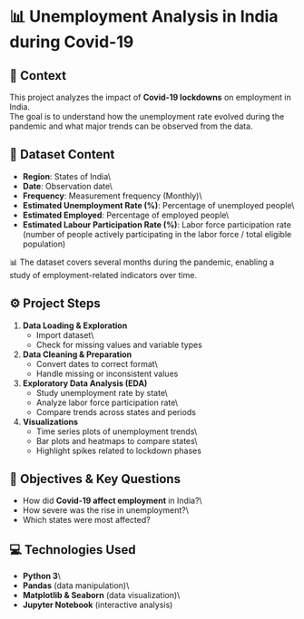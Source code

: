 # 📊 Unemployment Analysis in India during Covid-19

## 📌 Context

This project analyzes the impact of **Covid-19 lockdowns** on employment
in India.\
The goal is to understand how the unemployment rate evolved during the
pandemic and what major trends can be observed from the data.

## 📂 Dataset Content

-   **Region**: States of India\
-   **Date**: Observation date\
-   **Frequency**: Measurement frequency (Monthly)\
-   **Estimated Unemployment Rate (%)**: Percentage of unemployed
    people\
-   **Estimated Employed**: Percentage of employed people\
-   **Estimated Labour Participation Rate (%)**: Labor force
    participation rate (number of people actively participating in the
    labor force / total eligible population)

📊 The dataset covers several months during the pandemic, enabling a
study of employment-related indicators over time.

## ⚙️ Project Steps

1.  **Data Loading & Exploration**
    -   Import dataset\
    -   Check for missing values and variable types
2.  **Data Cleaning & Preparation**
    -   Convert dates to correct format\
    -   Handle missing or inconsistent values
3.  **Exploratory Data Analysis (EDA)**
    -   Study unemployment rate by state\
    -   Analyze labor force participation rate\
    -   Compare trends across states and periods
4.  **Visualizations**
    -   Time series plots of unemployment trends\
    -   Bar plots and heatmaps to compare states\
    -   Highlight spikes related to lockdown phases

## 🎯 Objectives & Key Questions

-   How did **Covid-19 affect employment** in India?\
-   How severe was the rise in unemployment?\
-   Which states were most affected?

## 💻 Technologies Used

-   **Python 3**\
-   **Pandas** (data manipulation)\
-   **Matplotlib & Seaborn** (data visualization)\
-   **Jupyter Notebook** (interactive analysis)
